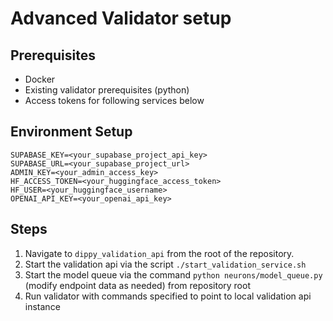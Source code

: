 # Advanced Validator setup

## Prerequisites
- Docker
- Existing validator prerequisites (python)
- Access tokens for following services below

## Environment Setup
```shell
SUPABASE_KEY=<your_supabase_project_api_key>
SUPABASE_URL=<your_supabase_project_url>
ADMIN_KEY=<your_admin_access_key>
HF_ACCESS_TOKEN=<your_huggingface_access_token>
HF_USER=<your_huggingface_username>
OPENAI_API_KEY=<your_openai_api_key>
```

## Steps
1. Navigate to `dippy_validation_api` from the root of the repository.
2. Start the validation api via the script `./start_validation_service.sh`
3. Start the model queue via the command `python neurons/model_queue.py` (modify endpoint data as needed) from repository root
4. Run validator with commands specified to point to local validation api instance